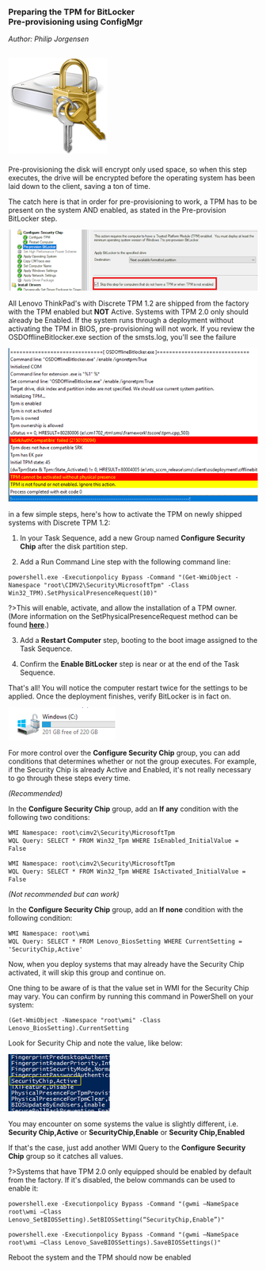 ### Preparing the TPM for BitLocker <br> Pre-provisioning using ConfigMgr
*Author: Philip Jorgensen*

![](../img/2017/tpm_pre_provision/bitlocker.jpg)
---

Pre-provisioning the disk will encrypt only used space, so when this step executes, the drive will be encrypted before the operating system has been laid down to the client, saving a ton of time.

The catch here is that in order for pre-provisioning to work, a TPM has to be present on the system AND enabled, as stated in the Pre-provision BitLocker step.

![](../img/2017/tpm_pre_provision/image1.jpg)

All Lenovo ThinkPad's with Discrete TPM 1.2 are shipped from the factory with the TPM enabled but **NOT** Active.  Systems with TPM 2.0 only should already be Enabled.  If the system runs through a deployment without activating the TPM in BIOS, pre-provisioning will not work.  If you review the OSDOfflineBitlocker.exe section of the smsts.log, you'll see the failure

![](../img/2017/tpm_pre_provision/image2.jpg)

in a few simple steps, here's how to activate the TPM on newly shipped systems with Discrete TPM 1.2:

1. In your Task Sequence, add a new Group named **Configure Security Chip** after the disk partition step.

2. Add a Run Command Line step with the following command line:

```
powershell.exe -Executionpolicy Bypass -Command "(Get-WmiObject -Namespace "root\CIMV2\Security\MicrosoftTpm" -Class Win32_TPM).SetPhysicalPresenceRequest(10)"
```

?>This will enable, activate, and allow the installation of a TPM owner.  (More information on the SetPhysicalPresenceRequest method can be found [**here**](https://msdn.microsoft.com/en-us/library/aa376478(v=vs.85).aspx).)

3. Add a **Restart Computer** step, booting to the boot image assigned to the Task Sequence.

4. Confirm the **Enable BitLocker** step is near or at the end of the Task Sequence.


That's all!  You will notice the computer restart twice for the settings to be applied.  Once the deployment finishes, verify BitLocker is in fact on.

![](../img/2017/tpm_pre_provision/image3.jpg)

For more control over the **Configure Security Chip** group, you can add conditions that determines whether or not the group executes.  For example, if the Security Chip is already Active and Enabled, it's not really necessary to go through these steps every time.

*(Recommended)*

In the **Configure Security Chip** group, add an **If any** condition with the following two conditions:

```
WMI Namespace: root\cimv2\Security\MicrosoftTpm
WQL Query: SELECT * FROM Win32_Tpm WHERE IsEnabled_InitialValue = False
```
```
WMI Namespace: root\cimv2\Security\MicrosoftTpm
WQL Query: SELECT * FROM Win32_Tpm WHERE IsActivated_InitialValue = False
```

*(Not recommended but can work)*

In the **Configure Security Chip** group, add an **If none** condition with the following condition:

```
WMI Namespace: root\wmi
WQL Query: SELECT * FROM Lenovo_BiosSetting WHERE CurrentSetting = 'SecurityChip,Active'
```

Now, when you deploy systems that may already have the Security Chip activated, it will skip this group and continue on.

One thing to be aware of is that the value set in WMI for the Security Chip may vary.  You can confirm by running this command in PowerShell on your system:

```
(Get-WmiObject -Namespace "root\wmi" -Class Lenovo_BiosSetting).CurrentSetting
```

Look for Security Chip and note the value, like below:

![](../img/2017/tpm_pre_provision/image4.jpg)

You may encounter on some systems the value is slightly different, i.e. **Security Chip,Active** or **SecurityChip,Enable** or **Security Chip,Enabled**

If that's the case, just add another WMI Query to the **Configure Security Chip** group so it catches all values.

?>Systems that have TPM 2.0 only equipped should be enabled by default from the factory.  If it's disabled, the below commands can be used to enable it:

```
powershell.exe -Executionpolicy Bypass -Command "(gwmi –NameSpace root\wmi –Class Lenovo_SetBIOSSetting).SetBIOSSetting(“SecurityChip,Enable”)"
```
```
powershell.exe -Executionpolicy Bypass -Command "(gwmi –NameSpace root\wmi –Class Lenovo_SaveBIOSSettings).SaveBIOSSettings()"
```

Reboot the system and the TPM should now be enabled
